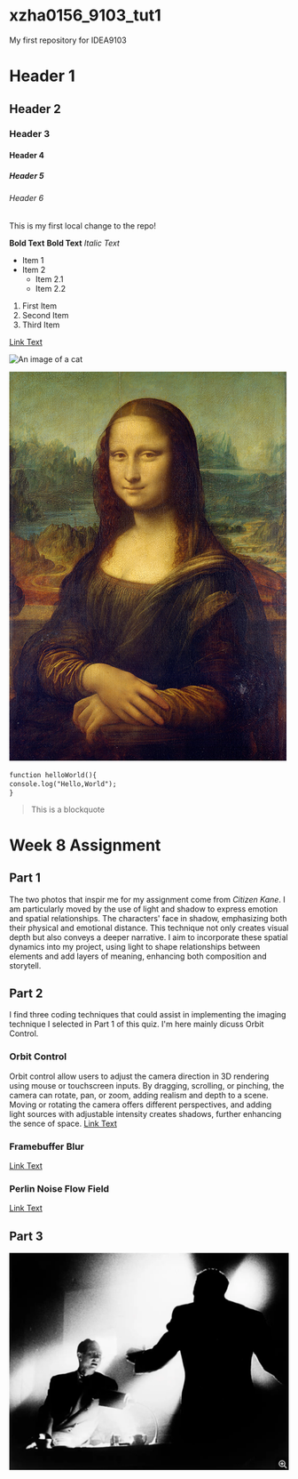 # xzha0156_9103_tut1
My first repository for IDEA9103
# Header 1
## Header 2
### Header 3
#### Header 4
##### Header 5
###### Header 6
This is my first local change to the repo!

**Bold Text** __Bold Text__
*Italic Text*

- Item 1
- Item 2
    - Item 2.1
    - Item 2.2

1. First Item
2. Second Item
3. Third Item

[Link Text](https://www.google.com)

![An image of a cat](http://placekitten.com/200/300)

![An image of the Mona Lisa](readmeImages\Mona_Lisa_by_Leonardo_da_Vinci_500_x_700.jpg)

```
function helloWorld(){
console.log("Hello,World");
}
```

>This is a blockquote



# Week 8 Assignment
## Part 1
The two photos that inspir me  for my assignment come from *Citizen Kane*. I am particularly moved by the use of light and shadow to express emotion and spatial relationships. The characters' face in shadow, emphasizing both their physical and emotional distance. This technique not only creates visual depth but also conveys a deeper narrative. I aim to incorporate these spatial dynamics into my project, using light to shape relationships between elements and add layers of meaning, enhancing both composition and storytell.
## Part 2
I find three coding techniques that could assist in implementing the imaging technique I selected in Part 1 of this quiz. I'm here mainly dicuss Orbit Control.
### Orbit Control
Orbit control allow users to adjust the camera direction in 3D rendering using mouse or touchscreen inputs. By dragging, scrolling, or pinching, the camera can rotate, pan, or zoom, adding realism and depth to a scene. Moving or rotating the camera offers different perspectives, and adding light sources with adjustable intensity creates shadows, further enhancing the sence of space.
[Link Text](https://p5js.org/examples/3d-orbit-control/)
### Framebuffer Blur
[Link Text](https://p5js.org/examples/3d-framebuffer-blur/)
### Perlin Noise Flow Field
[Link Text](https://thecodingtrain.com/challenges/24-perlin-noise-flow-field)
## Part 3
![An image of the Citizen Kane](readmeImages\1afda3046639c6fcc6b7c82504d0154.png)
